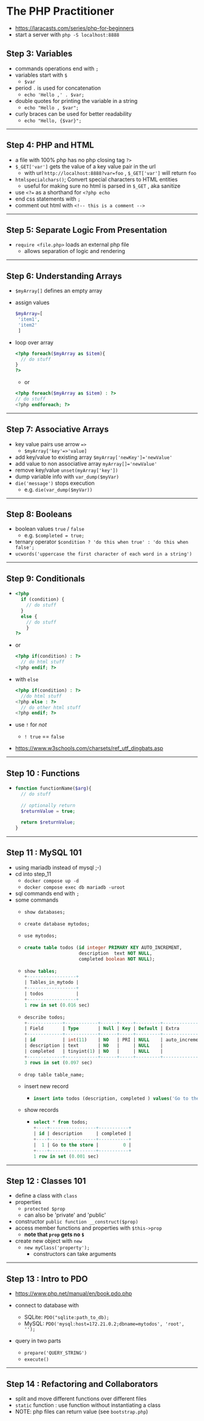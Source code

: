 # The PHP Practitioner

- <https://laracasts.com/series/php-for-beginners>
- start a server with `php -S localhost:8888`

## Step 3: Variables

- commands operations end with `;`
- variables start with `$`
  - `$var`
- period `.` is used for concatenation
  - `echo 'Hello ,' . $var;`
- double quotes for printing the variable in a string
  - `echo "Hello , $var";`
- curly braces can be used for better readability
  - `echo "Hello, {$var}";`

---

## Step 4: PHP and HTML

- a file with 100% php has no php closing tag `?>`
- `$_GET['var']` gets the value of a key value pair in the url
  - with url `http://localhost:8888?var=foo` , `$_GET['var']` will return `foo`
- `htmlspecialchars()`; Convert special characters to HTML entities
  - useful for making sure no html is parsed in `$_GET` , aka sanitize
- use `<?=` as a shorthand for `<?php echo`
- end css statements with `;`
- comment out html with `<!-- this is a comment -->`

---

## Step 5: Separate Logic From Presentation

- `require <file.php>` loads an external php file
  - allows separation of logic and rendering

---

## Step 6: Understanding Arrays

- `$myArray[]` defines an empty array
- assign values  

  ```php
  $myArray=[  
   'item1',
   'item2'
   ]
   ```

- loop over array

  ```php
  <?php foreach($myArray as $item){
    // do stuff 
  }
  ?>
  ```

  - or

  ```php
  <?php foreach($myArray as $item) : ?>
  // do stuff
  <?php endforeach; ?>
  ```

---

## Step 7: Associative Arrays

- key value pairs use arrow `=>`
  - `$myArray['key'=>'value]`
- add key/value to existing array `$myArray['newKey']='newValue'`
- add value to non associative array `myArray[]='newValue'`
- remove key/value `unset(myArray['key'])`
- dump variable info with `var_dump($myVar)`
- `die('message')` stops execution
  - e.g. `die(var_dump($myVar))`
  
---

## Step 8: Booleans

- boolean values `true` / `false`
  - e.g. `$completed = true;`
- ternary operator `$condition ? 'do this when true' : 'do this when false';`
- `ucwords('uppercase the first character of each word in a string')`

---

## Step 9: Conditionals

- ```php
  <?php 
    if (condition) {
      // do stuff
    }
    else {
      // do stuff
      }
  ?>
  ```
  
- or
  
  ```php
  <?php if(condition) : ?>
    // do html stuff
  <?php endif; ?>
  ```

- with `else`
  
  ```php
  <?php if(condition) : ?>
    //do html stuff
  <?php else : ?>
    // do other html stuff
  <?php endif; ?>
  ```

- use `!` for _not_
  - `! true` == `false`

- <https://www.w3schools.com/charsets/ref_utf_dingbats.asp>

---

## Step 10 : Functions

- ```php
  function functionName($arg){
    // do stuff
    
    // optionally return
    $returnValue = true;
    
    return $returnValue;
  }
  ```
  
---

## Step 11 : MySQL 101

- using mariadb instead of mysql ;-)
- cd into step_11
  - `docker compose up -d`
  - `docker compose exec db mariadb -uroot`
- sql commands end with `;`
- some commands
  - `show databases;`
  - `create database mytodos;`
  - `use mytodos;`
  
  - ```sql
    create table todos (id integer PRIMARY KEY AUTO_INCREMENT,
                        description  text NOT NULL,
                        completed boolean NOT NULL);
    ```
  
  - ```sql
    show tables;
    +------------------+
    | Tables_in_mytodo |
    +------------------+
    | todos            |
    +------------------+
    1 row in set (0.016 sec)

    ```

  - ```sql
    describe todos;
    +-------------+------------+------+-----+---------+----------------+
    | Field       | Type       | Null | Key | Default | Extra          |
    +-------------+------------+------+-----+---------+----------------+
    | id          | int(11)    | NO   | PRI | NULL    | auto_increment |
    | description | text       | NO   |     | NULL    |                |
    | completed   | tinyint(1) | NO   |     | NULL    |                |
    +-------------+------------+------+-----+---------+----------------+
    3 rows in set (0.097 sec)
    ```
  
  - `drop table table_name;`
  - insert new record

    - ```sql
      insert into todos (description, completed ) values('Go to the store', false);
      ```

  - show records

    - ```sql
      select * from todos;
      +----+-----------------+-----------+
      | id | description     | completed |
      +----+-----------------+-----------+
      |  1 | Go to the store |         0 |
      +----+-----------------+-----------+
      1 row in set (0.001 sec)
      ```

---

## Step 12 : Classes 101

- define a class with `class`
- properties
  - `protected $prop`
  - can also be 'private' and 'public'
- constructor `public function __construct($prop)`
- access member functions and properties with `$this->prop`
  - **note that `prop` gets no `$`**
- create new object with `new`
  - `new myClass('property');`
    - constructors can take arguments

---

## Step 13 : Intro to PDO

- <https://www.php.net/manual/en/book.pdo.php>
- connect to database with
  - SQLite: `PDO("sqlite:path_to_db);`
  - MySQL: `PDO('mysql:host=172.21.0.2;dbname=mytodos', 'root', '');`

- query in two parts
  - `prepare('QUERY_STRING')`
  - `execute()`

---

## Step 14 : Refactoring and Collaborators

- split and move different functions over different files
- `static` function : use function without instantiating a class
- NOTE: php files can return value (see `bootstrap.php`)
